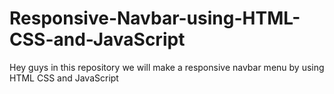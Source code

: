 # Responsive-Navbar-using-HTML-CSS-and-JavaScript
Hey guys in this repository we will make a responsive navbar menu by using HTML CSS and JavaScript
